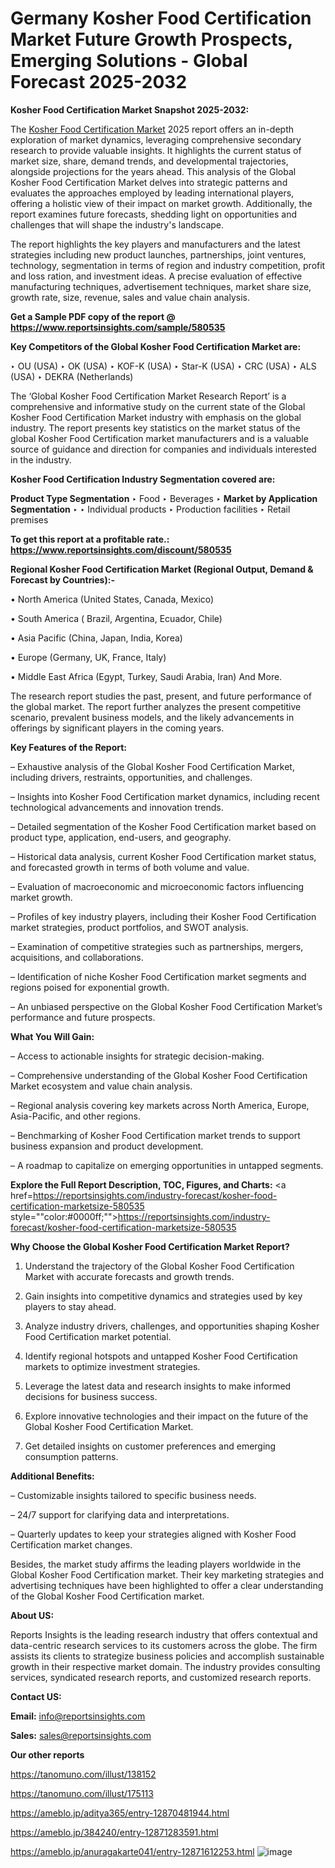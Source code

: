 # Germany Kosher Food Certification Market Future Growth Prospects, Emerging Solutions - Global Forecast 2025-2032

<strong>Kosher Food Certification Market Snapshot 2025-2032:</strong>

The <a href=https://www.reportsinsights.com/sample/580535>Kosher Food Certification Market</a> 2025 report offers an in-depth exploration of market dynamics, leveraging comprehensive secondary research to provide valuable insights. It highlights the current status of market size, share, demand trends, and developmental trajectories, alongside projections for the years ahead. This analysis of the Global Kosher Food Certification Market delves into strategic patterns and evaluates the approaches employed by leading international players, offering a holistic view of their impact on market growth. Additionally, the report examines future forecasts, shedding light on opportunities and challenges that will shape the industry's landscape.

The report highlights the key players and manufacturers and the latest strategies including new product launches, partnerships, joint ventures, technology, segmentation in terms of region and industry competition, profit and loss ration, and investment ideas. A precise evaluation of effective manufacturing techniques, advertisement techniques, market share size, growth rate, size, revenue, sales and value chain analysis.

<strong>Get a Sample PDF copy of the report @ <a href=https://www.reportsinsights.com/sample/580535 style=color:#0000ff;>https://www.reportsinsights.com/sample/580535</a></strong>

<strong>Key Competitors of the Global Kosher Food Certification Market are:</strong>

‣ OU (USA)
‣ OK (USA)
‣ KOF-K (USA)
‣ Star-K (USA)
‣ CRC (USA)
‣ ALS (USA)
‣ DEKRA (Netherlands)

The ‘Global Kosher Food Certification Market Research Report’ is a comprehensive and informative study on the current state of the Global Kosher Food Certification Market industry with emphasis on the global industry. The report presents key statistics on the market status of the global Kosher Food Certification market manufacturers and is a valuable source of guidance and direction for companies and individuals interested in the industry.

<strong>Kosher Food Certification Industry Segmentation covered are:</strong>

<strong>Product Type Segmentation</strong>
‣
Food
‣ Beverages
‣ 
<strong>Market by Application Segmentation</strong>
‣
‣  Individual products
‣ Production facilities
‣ Retail premises

<strong>To get this report at a profitable rate.: <a href=https://www.reportsinsights.com/discount/580535 style=color:#0000ff;>https://www.reportsinsights.com/discount/580535</a></strong>

<strong>Regional Kosher Food Certification Market (Regional Output, Demand &amp; Forecast by Countries):-</strong>

• North America (United States, Canada, Mexico)

• South America ( Brazil, Argentina, Ecuador, Chile)

• Asia Pacific (China, Japan, India, Korea)

• Europe (Germany, UK, France, Italy)

• Middle East Africa (Egypt, Turkey, Saudi Arabia, Iran) And More.

The research report studies the past, present, and future performance of the global market. The report further analyzes the present competitive scenario, prevalent business models, and the likely advancements in offerings by significant players in the coming years.

<strong>Key Features of the Report:</strong>

– Exhaustive analysis of the Global Kosher Food Certification Market, including drivers, restraints, opportunities, and challenges.

– Insights into Kosher Food Certification market dynamics, including recent technological advancements and innovation trends.

– Detailed segmentation of the Kosher Food Certification market based on product type, application, end-users, and geography.

– Historical data analysis, current Kosher Food Certification market status, and forecasted growth in terms of both volume and value.

– Evaluation of macroeconomic and microeconomic factors influencing market growth.

– Profiles of key industry players, including their Kosher Food Certification market strategies, product portfolios, and SWOT analysis.

– Examination of competitive strategies such as partnerships, mergers, acquisitions, and collaborations.

– Identification of niche Kosher Food Certification market segments and regions poised for exponential growth.

– An unbiased perspective on the Global Kosher Food Certification Market’s performance and future prospects.

<strong>What You Will Gain:</strong>

– Access to actionable insights for strategic decision-making.

– Comprehensive understanding of the Global Kosher Food Certification Market ecosystem and value chain analysis.

– Regional analysis covering key markets across North America, Europe, Asia-Pacific, and other regions.

– Benchmarking of Kosher Food Certification market trends to support business expansion and product development.

– A roadmap to capitalize on emerging opportunities in untapped segments.

<strong>Explore the Full Report Description, TOC, Figures, and Charts:</strong>
<a href=https://reportsinsights.com/industry-forecast/kosher-food-certification-marketsize-580535 style=""color:#0000ff;"">https://reportsinsights.com/industry-forecast/kosher-food-certification-marketsize-580535</a>

<strong>Why Choose the Global Kosher Food Certification Market Report?</strong>

1. Understand the trajectory of the Global Kosher Food Certification Market with accurate forecasts and growth trends.

2. Gain insights into competitive dynamics and strategies used by key players to stay ahead.

3. Analyze industry drivers, challenges, and opportunities shaping Kosher Food Certification market potential.

4. Identify regional hotspots and untapped Kosher Food Certification markets to optimize investment strategies.

5. Leverage the latest data and research insights to make informed decisions for business success.

6. Explore innovative technologies and their impact on the future of the Global Kosher Food Certification Market.

7. Get detailed insights on customer preferences and emerging consumption patterns.

<strong>Additional Benefits:</strong>

– Customizable insights tailored to specific business needs.

– 24/7 support for clarifying data and interpretations.

– Quarterly updates to keep your strategies aligned with Kosher Food Certification market changes.

Besides, the market study affirms the leading players worldwide in the Global Kosher Food Certification market. Their key marketing strategies and advertising techniques have been highlighted to offer a clear understanding of the Global Kosher Food Certification market.

<strong><strong>About US</strong>:</strong>

Reports Insights is the leading research industry that offers contextual and data-centric research services to its customers across the globe. The firm assists its clients to strategize business policies and accomplish sustainable growth in their respective market domain. The industry provides consulting services, syndicated research reports, and customized research reports.

<strong>Contact US:</strong>

<p class=><b>Email:</b> <a href=mailto:info@reportsinsights.com>info@reportsinsights.com</a></p>
<p class=><b>Sales:</b> <a href=mailto:sales@reportsinsights.com>sales@reportsinsights.com</a></p>

<strong>Our other reports</strong>

<a href=https://tanomuno.com/illust/138152>https://tanomuno.com/illust/138152</a>

<a href=https://tanomuno.com/illust/175113>https://tanomuno.com/illust/175113</a>

<a href=https://ameblo.jp/aditya365/entry-12870481944.html>https://ameblo.jp/aditya365/entry-12870481944.html</a>

<a href=https://ameblo.jp/384240/entry-12871283591.html>https://ameblo.jp/384240/entry-12871283591.html</a>

<a href=https://ameblo.jp/anuragakarte041/entry-12871612253.html>https://ameblo.jp/anuragakarte041/entry-12871612253.html</a>
![image](https://github.com/user-attachments/assets/e0585955-47cb-4a14-b4dc-13bc425e2656)
